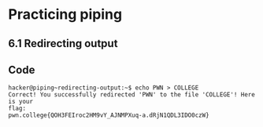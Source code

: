 # Practicing piping 

## 6.1 Redirecting output
## Code
```
hacker@piping~redirecting-output:~$ echo PWN > COLLEGE
Correct! You successfully redirected 'PWN' to the file 'COLLEGE'! Here is your 
flag:
pwn.college{QOH3FEIroc2HM9vY_AJNMPXuq-a.dRjN1QDL3IDO0czW}
```


